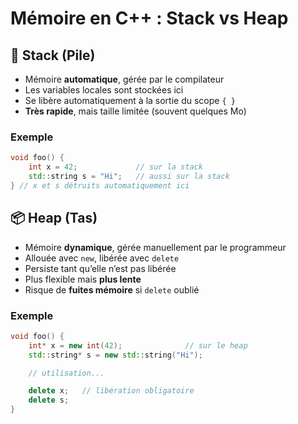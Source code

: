 # Mémoire en C++ : Stack vs Heap

## 📂 Stack (Pile)
- Mémoire **automatique**, gérée par le compilateur
- Les variables locales sont stockées ici
- Se libère automatiquement à la sortie du scope `{ }`
- **Très rapide**, mais taille limitée (souvent quelques Mo)

### Exemple
```cpp
void foo() {
    int x = 42;             // sur la stack
    std::string s = "Hi";   // aussi sur la stack
} // x et s détruits automatiquement ici
```

## 📦 Heap (Tas)

- Mémoire **dynamique**, gérée manuellement par le programmeur  
- Allouée avec `new`, libérée avec `delete`  
- Persiste tant qu’elle n’est pas libérée  
- Plus flexible mais **plus lente**  
- Risque de **fuites mémoire** si `delete` oublié  

### Exemple
```cpp
void foo() {
    int* x = new int(42);              // sur le heap
    std::string* s = new std::string("Hi");

    // utilisation...

    delete x;   // libération obligatoire
    delete s;
}
```